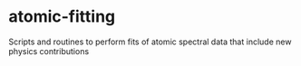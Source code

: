 # atomic-fitting
Scripts and routines to perform fits of atomic spectral data that include new physics contributions
